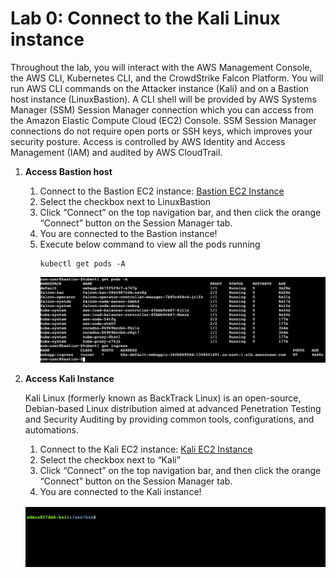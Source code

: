 # Lab 0: Connect to the Kali Linux instance

Throughout the lab, you will interact with the AWS Management Console, the AWS CLI, Kubernetes CLI, and the CrowdStrike Falcon Platform. You will run AWS CLI commands on the Attacker instance (Kali) and on a Bastion host instance (LinuxBastion). A CLI shell will be provided by AWS Systems Manager (SSM) Session Manager connection which you can access from the Amazon Elastic Compute Cloud (EC2) Console. SSM Session Manager connections do not require open ports or SSH keys, which improves your security posture. Access is controlled by AWS Identity and Access Management (IAM) and audited by AWS CloudTrail.

1. **Access Bastion host**

   1. Connect to the Bastion EC2 instance: [Bastion EC2 Instance](https://us-east-1.console.aws.amazon.com/ec2/home?region=us-east-1#Instances:tag:Name=LinuxBastion)
   1. Select the checkbox next to LinuxBastion
   1. Click “Connect” on the top navigation bar, and then click the orange “Connect” button on the Session Manager tab.
   1. You are connected to the Bastion instance!
   1. Execute below command to view all the pods running
      ```
      kubectl get pods -A
      ```
      ![Screenshtot of pod listing](kube.png)

2. **Access Kali Instance**

   Kali Linux (formerly known as BackTrack Linux) is an open-source, Debian-based Linux distribution aimed at advanced Penetration Testing and Security Auditing by providing common tools, configurations, and automations.

   1. Connect to the Kali EC2 instance: [Kali EC2 Instance](https://us-east-1.console.aws.amazon.com/ec2/home?region=us-east-1#Instances:tag:Name=Kali)
   1. Select the checkbox next to “Kali”
   1. Click “Connect” on the top navigation bar, and then click the orange “Connect” button on the Session Manager tab.
   1. You are connected to the Kali instance!

   ![Screenshot of the Kali shell](kali.png)
